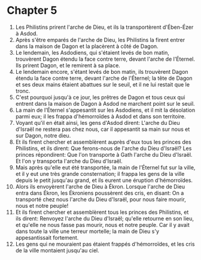 # Chapter 5

1. Les Philistins prirent l'arche de Dieu, et ils la transportèrent d'Ében-Ézer à Asdod.
2. Après s'être emparés de l'arche de Dieu, les Philistins la firent entrer dans la maison de Dagon et la placèrent à côté de Dagon.
3. Le lendemain, les Asdodiens, qui s'étaient levés de bon matin, trouvèrent Dagon étendu la face contre terre, devant l'arche de l'Éternel. Ils prirent Dagon, et le remirent à sa place.
4. Le lendemain encore, s'étant levés de bon matin, ils trouvèrent Dagon étendu la face contre terre, devant l'arche de l'Éternel; la tête de Dagon et ses deux mains étaient abattues sur le seuil, et il ne lui restait que le tronc.
5. C'est pourquoi jusqu'à ce jour, les prêtres de Dagon et tous ceux qui entrent dans la maison de Dagon à Asdod ne marchent point sur le seuil.
6. La main de l'Éternel s'appesantit sur les Asdodiens, et il mit la désolation parmi eux; il les frappa d'hémorroïdes à Asdod et dans son territoire.
7. Voyant qu'il en était ainsi, les gens d'Asdod dirent: L'arche du Dieu d'Israël ne restera pas chez nous, car il appesantit sa main sur nous et sur Dagon, notre dieu.
8. Et ils firent chercher et assemblèrent auprès d'eux tous les princes des Philistins, et ils dirent: Que ferons-nous de l'arche du Dieu d'Israël? Les princes répondirent: Que l'on transporte à Gath l'arche du Dieu d'Israël. Et l'on y transporta l'arche du Dieu d'Israël.
9. Mais après qu'elle eut été transportée, la main de l'Éternel fut sur la ville, et il y eut une très grande consternation; il frappa les gens de la ville depuis le petit jusqu'au grand, et ils eurent une éruption d'hémorroïdes.
10. Alors ils envoyèrent l'arche de Dieu à Ékron. Lorsque l'arche de Dieu entra dans Ékron, les Ékroniens poussèrent des cris, en disant: On a transporté chez nous l'arche du Dieu d'Israël, pour nous faire mourir, nous et notre peuple!
11. Et ils firent chercher et assemblèrent tous les princes des Philistins, et ils dirent: Renvoyez l'arche du Dieu d'Israël; qu'elle retourne en son lieu, et qu'elle ne nous fasse pas mourir, nous et notre peuple. Car il y avait dans toute la ville une terreur mortelle; la main de Dieu s'y appesantissait fortement.
12. Les gens qui ne mouraient pas étaient frappés d'hémorroïdes, et les cris de la ville montaient jusqu'au ciel.

